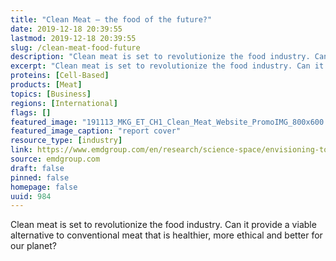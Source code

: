 ```yaml
---
title: "Clean Meat – the food of the future?"
date: 2019-12-18 20:39:55
lastmod: 2019-12-18 20:39:55
slug: /clean-meat-food-future
description: "Clean meat is set to revolutionize the food industry. Can it provide a viable alternative to conventional meat that is healthier, more ethical and better for our&nbsp;planet?"
excerpt: "Clean meat is set to revolutionize the food industry. Can it provide a viable alternative to conventional meat that is healthier, more ethical and better for our&nbsp;planet?"
proteins: [Cell-Based]
products: [Meat]
topics: [Business]
regions: [International]
flags: []
featured_image: "191113_MKG_ET_CH1_Clean_Meat_Website_PromoIMG_800x600.png"
featured_image_caption: "report cover"
resource_type: [industry]
link: https://www.emdgroup.com/en/research/science-space/envisioning-tomorrow/scarcity-of-resources/cleanmeat.html
source: emdgroup.com
draft: false
pinned: false
homepage: false
uuid: 984
---
```

Clean meat is set to revolutionize the food industry. Can it provide a
viable alternative to conventional meat that is healthier, more ethical
and better for our planet?
